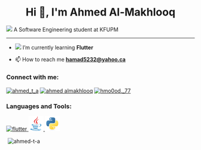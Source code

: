 <h1 align="center">Hi 👋, I'm Ahmed Al-Makhlooq</h1>

<img src="https://user-images.githubusercontent.com/119954521/213255276-485b33bc-f72b-41ce-bdd6-ecaa85321b71.png" hight = "20" width = "20" > A Software Engineering student at KFUPM</h3>
<hr/>

- <img src="https://cdn.jsdelivr.net/gh/devicons/devicon/icons/flutter/flutter-original.svg" hight = "20" width = "20" >  I’m currently learning **Flutter**

- 📫 How to reach me **hamad5232@yahoo.ca**

<h3 align="left">Connect with me:</h3>
<p align="left">
<a href="https://twitter.com/ahmed_t_a" target="blank"><img align="center" src="https://raw.githubusercontent.com/rahuldkjain/github-profile-readme-generator/master/src/images/icons/Social/twitter.svg" alt="ahmed_t_a" height="30" width="40" /></a>
<a href="https://linkedin.com/in/ahmed almakhlooq" target="blank"><img align="center" src="https://raw.githubusercontent.com/rahuldkjain/github-profile-readme-generator/master/src/images/icons/Social/linked-in-alt.svg" alt="ahmed almakhlooq" height="30" width="40" /></a>
<a href="https://instagram.com/hmo0od._77" target="blank"><img align="center" src="https://raw.githubusercontent.com/rahuldkjain/github-profile-readme-generator/master/src/images/icons/Social/instagram.svg" alt="hmo0od._77" height="30" width="40" /></a>
</p>

<h3 align="left">Languages and Tools:</h3>
<p align="left"> <a href="https://flutter.dev" target="_blank" rel="noreferrer"> <img src="https://www.vectorlogo.zone/logos/flutterio/flutterio-icon.svg" alt="flutter" width="40" height="40"/> </a> <a href="https://www.java.com" target="_blank" rel="noreferrer"> <img src="https://raw.githubusercontent.com/devicons/devicon/master/icons/java/java-original.svg" alt="java" width="40" height="40"/> </a> <a href="https://www.python.org" target="_blank" rel="noreferrer"> <img src="https://raw.githubusercontent.com/devicons/devicon/master/icons/python/python-original.svg" alt="python" width="40" height="40"/> </a> </p>

<p>&nbsp;<img align="center" src="https://github-readme-stats.vercel.app/api?username=ahmed-t-a&show_icons=true&locale=en" alt="ahmed-t-a" /></p>
